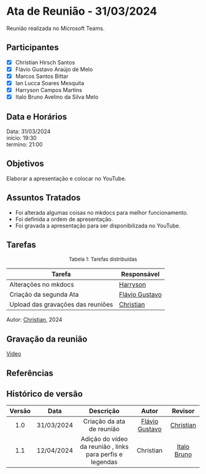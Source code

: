 # Ata de Reunião - 31/03/2024

Reunião realizada no Microsoft Teams.

## Participantes

- [x] Christian Hirsch Santos
- [x] Flávio Gustavo Araújo de Melo
- [x] Marcos Santos Bittar
- [x] Ian Lucca Soares Mesquita
- [x] Harryson Campos Martins
- [x] Italo Bruno Avelino da Silva Melo

## Data e Horários

Data: 31/03/2024 \
início: 19:30 \
termino: 21:00

## Objetivos

Elaborar a apresentação e colocar no YouTube.

## Assuntos Tratados

- Foi alterada algumas coisas no mkdocs para melhor funcionamento.
- Foi definida a ordem de apresentação.
- Foi gravada a apresentação para ser disponibilizada no YouTube.

## Tarefas

<font size="2"><p style="text-align: center">Tabela 1: Tarefas distribuídas </p></font>

| Tarefa                               | Responsável                                      |
| ------------------------------------ | ------------------------------------------------ |
| Alterações no mkdocs                | [Harryson](https://github.com/harry-cmartin)  |  
| Criação da segunda Ata              | [Flávio Gustavo](https://github.com/flavioovatsug) |
| Upload das gravações das reuniões   | [Christian](https://github.com/crstyhs)          |

Autor: [Christian](https://github.com/crstyhs), 2024

## Gravação da reunião

[Video](https://youtu.be/ZBQkWCX2v4A)

## Referências

## Histórico de versão

| Versão | Data | Descrição | Autor | Revisor |
| :----: | :--: | :-------: | :---: | :-----: |
| 1.0 | 31/03/2024 | Criação da ata de reunião | [Flávio Gustavo](https://github.com/flavioovatsug)  | [Christian](https://github.com/crstyhs) |
| 1.1 | 12/04/2024 | Adição do vídeo da reunião , links para perfis e legendas | Christian | [Italo Bruno](https://github.com/ItaloBrunoM) |

